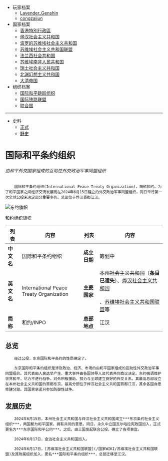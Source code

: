 - 玩家档案
  - [Lavender_Genshin](/档案馆/已归档/人物WIKI/Lavender_Genshin.md)
  - [congzaijun](/档案馆/已归档/人物WIKI/congzaijun.md) 
- 国家档案
  - [香港特別行政區](/档案馆/已归档/国家WIKI/香港特別行政區.md)
  - [烨汉社会主义共和国](/档案馆/已归档/国家WIKI/烨汉社会主义共和国.md)
  - [波罗的苏维埃社会主义共和国](/档案馆/已归档/国家WIKI/波罗的苏维埃社会主义共和国.md)
  - [苏维埃社会主义共和国联盟](/档案馆/已归档/国家WIKI/苏维埃社会主义共和国联盟.md)
  - [法兰西社会共和国](/档案馆/已归档/国家WIKI/法兰西社会共和国.md)
  - [苏维埃南非人民共和国](/档案馆/已归档/国家WIKI/苏维埃南非人民共和国.md)
  - [瑞士社会主义共和国](/档案馆/已归档/国家WIKI/瑞士社会主义共和国.md)
  - [北渊幻想主义共和国](/档案馆/已归档/国家WIKI/北渊幻想主义共和国.md)
  - [大清帝国](/档案馆/已归档/国家WIKI/大清帝国.md)
- 组织档案
  - [国际和平跳跃组织](/档案馆/已归档/同盟组织WIKI/国际和平跳跃组织.md)
  - [国际铁路联盟](/档案馆/已归档/同盟组织WIKI/国际铁路联盟.md)
  - [联合国](/档案馆/已归档/同盟组织WIKI/联合国.md)

---
- 史料
  - [正式](/档案馆/已归档/国家历史/正史.md)
  - [野史](/档案馆/已归档/国家历史/野史.md)

# 国际和平条约组织<!-- {docsify-ignore-all} -->

###### 由和平外交国家组成的互助性外交政治军事同盟组织

        国际和平条约组织(International Peace Treaty Organization)，简称和约。为了和平国家之间经济交流发展而在2024年6月15日建立的外交政治军事同盟组织，同日举行第一次全球公投来决定部分重要事务。总部位于烨汉首都江汉。

![东约旗帜](https://img-cdn.yvmou.cn/pigo/202412161812118.png)

和约组织旗帜

| 列表       | 内容                                    | 列表         | 内容                                                         |
| ---------- | --------------------------------------- | ------------ | ------------------------------------------------------------ |
| **中文名** | 国际和平条约组织                        | **成立日期** | 筹划中                                                       |
| **英文名** | International Peace Treaty Organization | **主要国家** | ~~本州社会主义共和国~~（**条目已遗失**）、[烨汉社会主义共和国](http://a1.sjcmc.cn:13687/%E5%9B%BD%E5%AE%B6WIKI/%E7%83%A8%E6%B1%89%E7%A4%BE%E4%BC%9A%E4%B8%BB%E4%B9%89%E5%85%B1%E5%92%8C%E5%9B%BD)<br><br>、[苏维埃社会主义共和国联盟](/同盟WIKI/东京国际和平公约)等 |
| **简称**   | 和约/INPO                               | **总部地点** | 江汉                                                         |

## 总览

        经过公投，东京国际和平条约的性质确定了。
    
        东京国际和平条约组织是涉及政治、经济、市场的由和平国家组成的互助性外交政治军事同盟组织。其代表由人民选举产生，重大事件由各国领导人及代表共同商议决定。东约强调维护世界和平，尽力不进行战争，对外积极援助、努力与全球建立良好的外交关系。其最高总部设立在本州社会主义共和国的首都东京，最高分部位于烨汉社会主义共和国首都江汉，其余各国自愿修建分部。其国家承诺只参加防御性战争。

## 发展历史

        2024年6月15日，本州社会主义共和国与烨汉社会主义共和国成立***东京条约社会主义组织***，两国都为和平国家，拥有共同的意愿。同日，永久中立国瓦尔哈拉宪政国加入，正式更名为***东京国际和平公约***。之后，由三国发起联合公投，确立了各项事宜。
    
        2024年6月17日，金边社会主义共和国加入。
    
        2024年6月17日，[苏维埃社会主义共和国联盟](/国家WIKI/苏维埃社会主义共和国联盟)及其附属组织加入，更名***国际和平条约组织***，总部迁移至江汉。